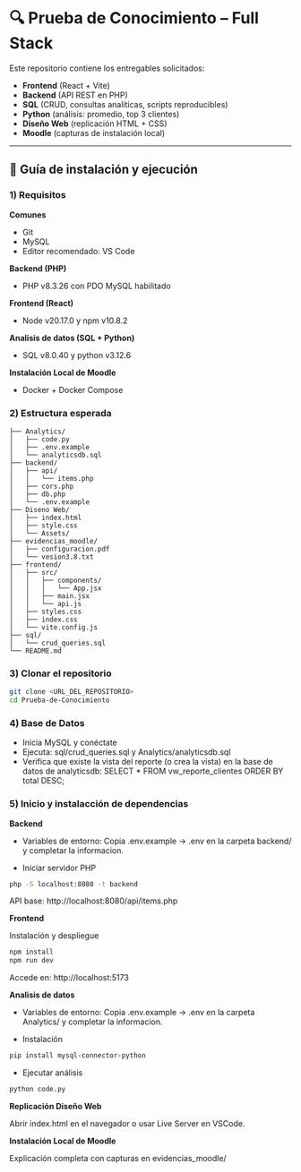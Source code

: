 # 🔍 Prueba de Conocimiento – Full Stack

Este repositorio contiene los entregables solicitados:

- **Frontend** (React + Vite)
- **Backend** (API REST en PHP)
- **SQL** (CRUD, consultas analíticas, scripts reproducibles)
- **Python** (análisis: promedio, top 3 clientes)
- **Diseño Web** (replicación HTML + CSS)
- **Moodle** (capturas de instalación local)

---

## 🚀 Guía de instalación y ejecución

### 1) Requisitos

**Comunes**
- Git  
- MySQL 
- Editor recomendado: VS Code  

**Backend (PHP)**
- PHP v8.3.26 con PDO MySQL habilitado  

**Frontend (React)**
- Node v20.17.0 y npm v10.8.2

**Analisis de datos (SQL + Python)**
- SQL v8.0.40 y python v3.12.6

**Instalación Local de Moodle**
- Docker + Docker Compose

### 2) Estructura esperada

```plaintext
├── Analytics/
│   ├── code.py
│   ├── .env.example
│   └── analyticsdb.sql
├── backend/
│   ├── api/
│   │   └── items.php
│   ├── cors.php
│   ├── db.php
│   └── .env.example
├── Diseno Web/
│   ├── index.html
│   ├── style.css
│   └── Assets/
├── evidencias_moodle/
│   ├── configuracion.pdf
│   └── vesion3.8.txt
├── frontend/
│   ├── src/
│   │   ├── components/
│   │   │   └── App.jsx
│   │   ├── main.jsx
│   │   └── api.js
│   ├── styles.css
│   ├── index.css
│   └── vite.config.js          
├── sql/
│   └── crud_queries.sql
└── README.md
```

### 3) Clonar el repositorio
```bash
git clone <URL_DEL_REPOSITORIO>
cd Prueba-de-Conocimiento
```

### 4) Base de Datos
- Inicia MySQL y conéctate
- Ejecuta: sql/crud_queries.sql y Analytics/analyticsdb.sql
- Verifica que existe la vista del reporte (o crea la vista) en la base de datos de analyticsdb: SELECT * FROM vw_reporte_clientes ORDER BY total DESC;

### 5) Inicio y instalacción de dependencias

**Backend**
- Variables de entorno: Copia .env.example → .env en la carpeta backend/ y completar la informacion.

- Iniciar servidor PHP
```bash
php -S localhost:8080 -t backend
```
API base: http://localhost:8080/api/items.php

**Frontend**
<div style="page-break-after: always;"></div>

Instalación y despliegue
```bash
npm install 
npm run dev
```
Accede en: http://localhost:5173

**Analisis de datos**

- Variables de entorno: Copia .env.example → .env en la carpeta Analytics/ y completar la informacion.

- Instalación
```bash
pip install mysql-connector-python
```
- Ejecutar análisis
```bash
python code.py
```

**Replicación Diseño Web**
<div style="page-break-after: always;"></div>
Abrir index.html en el navegador o usar Live Server en VSCode.
<div style="page-break-after: always;"></div>

**Instalación Local de Moodle**
<div style="page-break-after: always;"></div>
Explicación completa con capturas en evidencias_moodle/